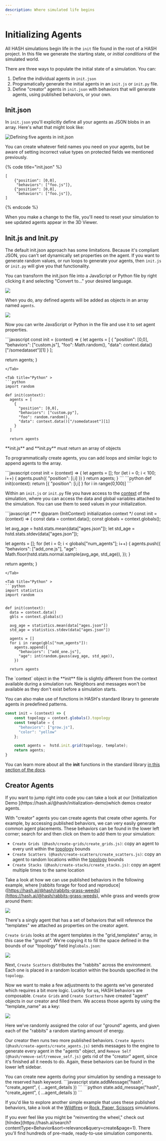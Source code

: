```yaml
---
description: Where simulated life begins
---
```


# Initializing Agents

All HASH simulations begin life in the `init` file found in the root of a HASH project. In this file we generate the starting state, or _initial conditions_ of the simulated world.

There are three ways to populate the initial state of a simulation. You can:

1. Define the individual agents in `init.json`
2. Programatically generate the initial agents in an `init.js` or `init.py` file. 
3. Define "creator" agents in `init.json` with behaviors that will generate agents, using published behaviors, or your own.

## Init.json

In `init.json` you'll explicitly define all your agents as JSON blobs in an array. Here's what that might look like:

![Defining five agents in init.json](../../.gitbook/assets/screen-shot-2020-05-30-at-5.41.03-pm.png)

You can create whatever field names you need on your agents, but be aware of setting incorrect value types on protected fields we mentioned previously.

{% code title="init.json" %}
```text
[
    {"position": [0,0],
     "behaviors": ["foo.js"]},
    {"position": [0,0],
     "behaviors": ["foo.js"]},     
]
```
{% endcode %}

When you make a change to the file, you'll need to reset your simulation to see updated agents appear in the 3D Viewer.

## Init.js and Init.py

The default init.json approach has some limitations. Because it's compliant JSON, you can't set dynamically set properties on the agent. If you want to generate random values, or run loops to generate your agents, then `init.js` or `init.py` will give you that functionality.

You can transform the init.json file into a JavaScript or Python file by right clicking it and selecting "Convert to..." your desired language.

![](../../.gitbook/assets/image%20%2864%29.png)

When you do, any defined agents will be added as objects in an array named `agents`.

![](../../.gitbook/assets/image%20%2863%29.png)

Now you can write JavaScript or Python in the file and use it to set agent properties.

<Tabs>
<Tab title="JavaScript" >
```javascript
const init = (context) => {
  let agents = [
    {
      "position": [0,0],
      "behaviors": ["custom.js"],
      "foo": Math.random(),
      "data": context.data()["/somedataset"][1]
    }
  ];

  return agents;
}
```
</Tab>

<Tab title="Python" >
```python
import random

def init(context):
  agents = [
    {
      "position": [0,0],
      "behaviors": ["custom.py"],
      "foo": random.random(),
      "data": context.data()["/somedataset"][1]
    }
  ]

  return agents
```
</Tab>
</Tabs>

<Hint style="warning">
**init.js** and **init.py** must return an array of objects
</Hint>

To programmatically create agents, you can add loops and similar logic to append agents to the array.

<Tabs>
<Tab title="JavaScript" >
```javascript
const init = (context) => {
  let agents = [];
  for (let i = 0; i < 100; i++) {
    agents.push({
      "position": [i,i]
    })
  }
  return agents;
}
```
</Tab>

<Tab title="Python" >
```python
def init(context):
    return [{ "position": [i,i] } for i in range(0,100)]
```
</Tab>
</Tabs>

Within an `init.js` or `init.py` file you have access to the [context](context.md) of the simulation, where you can access the data and global variables attached to the simulation. You can use them to seed values in your initialization.

<Tabs>
<Tab title="JavaScript" >
```javascript
/**
 * @param {InitContext} initialization context
 */
const init = (context) => {
  const data = context.data();
  const globals = context.globals();

  let avg_age = hstd.stats.mean(data["ages.json"]);
  let std_age = hstd.stats.stdev(data["ages.json"]);

  let agents = [];
  for (let i = 0; i < globals["num_agents"]; i++) {
    agents.push({
      "behaviors": ["add_one.js"],
      "age": Math.floor(hstd.stats.normal.sample(avg_age, std_age)),
    });
  }

  return agents;
}
```
</Tab>

<Tab title="Python" >
```python
import statistics
import random


def init(context):
  data = context.data()
  gbls = context.globals()

  avg_age = statistics.mean(data["ages.json"])
  std_age = statistics.stdev(data["ages.json"])

  agents = []
  for i in range(gbls["num_agents"]):
    agents.append({
      "behaviors": ["add_one.js"],
      "age": int(random.gauss(avg_age, std_age)),
    })

  return agents
```
</Tab>
</Tabs>

<Hint style="info">
The `context` object in the **init** file is slightly different from the context available during a simulation run. Neighbors and messages won't be available as they don't exist before a simulation starts.
</Hint>

You can also make use of functions in HASH's standard library to generate agents in predefined patterns.

```javascript
const init = (context) => {
    const topology = context.globals().topology
    const template = {
      "behaviors": ["grow.js"],
      "color": "yellow"
    };

    const agents =  hstd.init.grid(topology, template);
    return agents;
}
```

You can learn more about all the **init** functions in the standard library [in this section of the docs](../libraries/hash/init.md).

## Creator Agents

<Hint style="info">
If you want to jump right into code you can take a look at our [Initialization Demo ](https://hash.ai/@hash/initialization-demo)which demos creator agents.
</Hint>

With "creator" agents you can create agents that create other agents. For example, by accessing published behaviors, we can very easily generate common agent placements. These behaviors can be found in the lower left corner; search for and then click on them to add them to your simulation:

* `Create Grids (@hash/create-grids/create_grids.js)`:  copy an agent to every unit within the [topology](https://docs.hash.ai/core/creating-simulations/configuration/topology) bounds
* `Create Scatters (@hash/create-scatters/create_scatters.js)`: copy an agent to random locations within the [topology](https://docs.hash.ai/core/creating-simulations/configuration/topology) bounds 
* `Create Stacks (@hash/create-stacks/create_stacks.js)`: copy an agent multiple times to the same location

Take a look at how we can use published behaviors in the following example, where \[rabbits forage for food and reproduce\]\([https://hash.ai/@hash/rabbits-grass-weeds](https://hash.ai/@hash/rabbits-grass-weeds), while grass and weeds grow around them:

![](../../.gitbook/assets/image%20%2829%29.png)

There's a singly agent that has a set of behaviors that will reference the "templates" we attached as properties on the creator agent.

`Create Grids` looks at the agent templates in the "grid\_templates" array, in this case the "ground". We're copying it to fill the space defined in the bounds of our "topology" field in`globals.json`:

![](../../.gitbook/assets/screen-shot-2020-05-30-at-5.45.24-pm.png)

Next, `Create Scatters` distributes the "rabbits" across the environment. Each one is placed in a random location within the bounds specified in the `topology`.

Now we want to make a few adjustments to the agents we've generated which requires a bit more logic. Luckily for us, HASH behaviors are composable. `Create Grids` and `Create Scatters` have created "agent" objects in our creator and filled them. We access those agents by using the "template\_name" as a key:

![](../../.gitbook/assets/image%20%2831%29%20%282%29%20%282%29%20%282%29%20%282%29%20%282%29%20%282%29%20%282%29%20%283%29%20%283%29%20%281%29.png)

Here we've randomly assigned the color of our "ground" agents, and given each of the "rabbits" a random starting amount of energy.

Our creator then runs two more published behaviors. `Create Agents (@hash/create-agents/create_agents.js)` sends messages to the engine to generate every agent in the "agents" object, and `Remove Self (@hash/remove-self/remove_self.js)` gets rid of the "creator" agent, since it's finished all it needs to do. Again, these behaviors can be found in the lower left sidebar.

<Hint style="info">
You can create new agents during your simulation by sending a message to the reserved hash keyword.
</Hint>

<Tabs>
<Tab title="JavaScript" >
```javascript
state.addMessage("hash", "create_agent", {
    ...agent_details
 })
```
</Tab>

<Tab title="Python" >
```python
state.add_message("hash", "create_agent", {
    ...agent_details
 })
```
</Tab>
</Tabs>

If you'd like to explore another simple example that uses these published behaviors, take a look at the [Wildfires](https://hash.ai/@hash/wildfires-regrowth) or [Rock, Paper, Scissors](https://core.hash.ai/@hash/rock-paper-scissors/stable) simulations.

<Hint style="info">
If you ever feel like you might be "reinventing the wheel," check out [hIndex](https://hash.ai/search?contentType=Behavior&sort=relevance&query=create&page=1). There you'll find hundreds of pre-made, ready-to-use simulation components.
</Hint>

